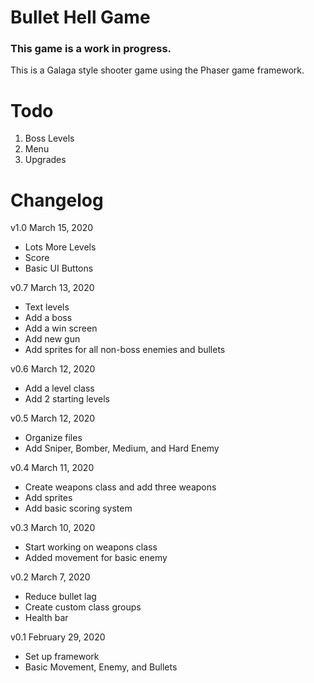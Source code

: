 # Bullet Hell Game
### This game is a work in progress.
This is a Galaga style shooter game using the Phaser game framework.

# Todo
1. Boss Levels
2. Menu
3. Upgrades

# Changelog
v1.0 March 15, 2020
* Lots More Levels 
* Score
* Basic UI Buttons

v0.7 March 13, 2020
* Text levels
* Add a boss
* Add a win screen
* Add new gun
* Add sprites for all non-boss enemies and bullets

v0.6 March 12, 2020
* Add a level class
* Add 2 starting levels

v0.5 March 12, 2020
* Organize files
* Add Sniper, Bomber, Medium, and Hard Enemy

v0.4 March 11, 2020
* Create weapons class and add three weapons
* Add sprites
* Add basic scoring system

v0.3 March 10, 2020
* Start working on weapons class
* Added movement for basic enemy

v0.2 March 7, 2020
* Reduce bullet lag
* Create custom class groups
* Health bar

v0.1 February 29, 2020
* Set up framework
* Basic Movement, Enemy, and Bullets
